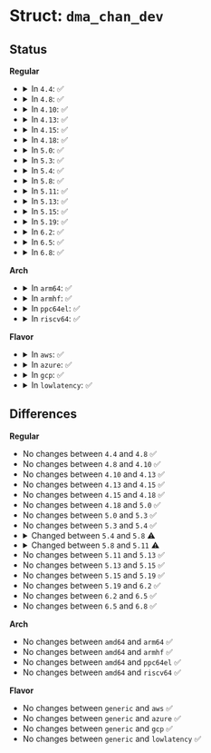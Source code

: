 # Struct: <code>dma_chan_dev</code>

## Status
<b>Regular</b>
<ul>
<li>
<details>
<summary>In <code>4.4</code>: ✅</summary>

```c
struct dma_chan_dev {
    struct dma_chan *chan;
    struct device device;
    int dev_id;
    atomic_t *idr_ref;
};
```
</details>
</li>
<li>
<details>
<summary>In <code>4.8</code>: ✅</summary>

```c
struct dma_chan_dev {
    struct dma_chan *chan;
    struct device device;
    int dev_id;
    atomic_t *idr_ref;
};
```
</details>
</li>
<li>
<details>
<summary>In <code>4.10</code>: ✅</summary>

```c
struct dma_chan_dev {
    struct dma_chan *chan;
    struct device device;
    int dev_id;
    atomic_t *idr_ref;
};
```
</details>
</li>
<li>
<details>
<summary>In <code>4.13</code>: ✅</summary>

```c
struct dma_chan_dev {
    struct dma_chan *chan;
    struct device device;
    int dev_id;
    atomic_t *idr_ref;
};
```
</details>
</li>
<li>
<details>
<summary>In <code>4.15</code>: ✅</summary>

```c
struct dma_chan_dev {
    struct dma_chan *chan;
    struct device device;
    int dev_id;
    atomic_t *idr_ref;
};
```
</details>
</li>
<li>
<details>
<summary>In <code>4.18</code>: ✅</summary>

```c
struct dma_chan_dev {
    struct dma_chan *chan;
    struct device device;
    int dev_id;
    atomic_t *idr_ref;
};
```
</details>
</li>
<li>
<details>
<summary>In <code>5.0</code>: ✅</summary>

```c
struct dma_chan_dev {
    struct dma_chan *chan;
    struct device device;
    int dev_id;
    atomic_t *idr_ref;
};
```
</details>
</li>
<li>
<details>
<summary>In <code>5.3</code>: ✅</summary>

```c
struct dma_chan_dev {
    struct dma_chan *chan;
    struct device device;
    int dev_id;
    atomic_t *idr_ref;
};
```
</details>
</li>
<li>
<details>
<summary>In <code>5.4</code>: ✅</summary>

```c
struct dma_chan_dev {
    struct dma_chan *chan;
    struct device device;
    int dev_id;
    atomic_t *idr_ref;
};
```
</details>
</li>
<li>
<details>
<summary>In <code>5.8</code>: ✅</summary>

```c
struct dma_chan_dev {
    struct dma_chan *chan;
    struct device device;
    int dev_id;
};
```
</details>
</li>
<li>
<details>
<summary>In <code>5.11</code>: ✅</summary>

```c
struct dma_chan_dev {
    struct dma_chan *chan;
    struct device device;
    int dev_id;
    bool chan_dma_dev;
};
```
</details>
</li>
<li>
<details>
<summary>In <code>5.13</code>: ✅</summary>

```c
struct dma_chan_dev {
    struct dma_chan *chan;
    struct device device;
    int dev_id;
    bool chan_dma_dev;
};
```
</details>
</li>
<li>
<details>
<summary>In <code>5.15</code>: ✅</summary>

```c
struct dma_chan_dev {
    struct dma_chan *chan;
    struct device device;
    int dev_id;
    bool chan_dma_dev;
};
```
</details>
</li>
<li>
<details>
<summary>In <code>5.19</code>: ✅</summary>

```c
struct dma_chan_dev {
    struct dma_chan *chan;
    struct device device;
    int dev_id;
    bool chan_dma_dev;
};
```
</details>
</li>
<li>
<details>
<summary>In <code>6.2</code>: ✅</summary>

```c
struct dma_chan_dev {
    struct dma_chan *chan;
    struct device device;
    int dev_id;
    bool chan_dma_dev;
};
```
</details>
</li>
<li>
<details>
<summary>In <code>6.5</code>: ✅</summary>

```c
struct dma_chan_dev {
    struct dma_chan *chan;
    struct device device;
    int dev_id;
    bool chan_dma_dev;
};
```
</details>
</li>
<li>
<details>
<summary>In <code>6.8</code>: ✅</summary>

```c
struct dma_chan_dev {
    struct dma_chan *chan;
    struct device device;
    int dev_id;
    bool chan_dma_dev;
};
```
</details>
</li>
</ul>
<b>Arch</b>
<ul>
<li>
<details>
<summary>In <code>arm64</code>: ✅</summary>

```c
struct dma_chan_dev {
    struct dma_chan *chan;
    struct device device;
    int dev_id;
    atomic_t *idr_ref;
};
```
</details>
</li>
<li>
<details>
<summary>In <code>armhf</code>: ✅</summary>

```c
struct dma_chan_dev {
    struct dma_chan *chan;
    struct device device;
    int dev_id;
    atomic_t *idr_ref;
};
```
</details>
</li>
<li>
<details>
<summary>In <code>ppc64el</code>: ✅</summary>

```c
struct dma_chan_dev {
    struct dma_chan *chan;
    struct device device;
    int dev_id;
    atomic_t *idr_ref;
};
```
</details>
</li>
<li>
<details>
<summary>In <code>riscv64</code>: ✅</summary>

```c
struct dma_chan_dev {
    struct dma_chan *chan;
    struct device device;
    int dev_id;
    atomic_t *idr_ref;
};
```
</details>
</li>
</ul>
<b>Flavor</b>
<ul>
<li>
<details>
<summary>In <code>aws</code>: ✅</summary>

```c
struct dma_chan_dev {
    struct dma_chan *chan;
    struct device device;
    int dev_id;
    atomic_t *idr_ref;
};
```
</details>
</li>
<li>
<details>
<summary>In <code>azure</code>: ✅</summary>

```c
struct dma_chan_dev {
    struct dma_chan *chan;
    struct device device;
    int dev_id;
    atomic_t *idr_ref;
};
```
</details>
</li>
<li>
<details>
<summary>In <code>gcp</code>: ✅</summary>

```c
struct dma_chan_dev {
    struct dma_chan *chan;
    struct device device;
    int dev_id;
    atomic_t *idr_ref;
};
```
</details>
</li>
<li>
<details>
<summary>In <code>lowlatency</code>: ✅</summary>

```c
struct dma_chan_dev {
    struct dma_chan *chan;
    struct device device;
    int dev_id;
    atomic_t *idr_ref;
};
```
</details>
</li>
</ul>

## Differences
<b>Regular</b>
<ul>
<li>
No changes between <code>4.4</code> and <code>4.8</code> ✅
</li>
<li>
No changes between <code>4.8</code> and <code>4.10</code> ✅
</li>
<li>
No changes between <code>4.10</code> and <code>4.13</code> ✅
</li>
<li>
No changes between <code>4.13</code> and <code>4.15</code> ✅
</li>
<li>
No changes between <code>4.15</code> and <code>4.18</code> ✅
</li>
<li>
No changes between <code>4.18</code> and <code>5.0</code> ✅
</li>
<li>
No changes between <code>5.0</code> and <code>5.3</code> ✅
</li>
<li>
No changes between <code>5.3</code> and <code>5.4</code> ✅
</li>
<li>
<details>
<summary>Changed between <code>5.4</code> and <code>5.8</code> ⚠️</summary>
<ul>
<li>
<b>Field removed. </b>
<code>atomic_t *idr_ref</code>
</li>
</ul>
</details>
</li>
<li>
<details>
<summary>Changed between <code>5.8</code> and <code>5.11</code> ⚠️</summary>
<ul>
<li>
<b>Field added. </b>
<code>bool chan_dma_dev</code>
</li>
</ul>
</details>
</li>
<li>
No changes between <code>5.11</code> and <code>5.13</code> ✅
</li>
<li>
No changes between <code>5.13</code> and <code>5.15</code> ✅
</li>
<li>
No changes between <code>5.15</code> and <code>5.19</code> ✅
</li>
<li>
No changes between <code>5.19</code> and <code>6.2</code> ✅
</li>
<li>
No changes between <code>6.2</code> and <code>6.5</code> ✅
</li>
<li>
No changes between <code>6.5</code> and <code>6.8</code> ✅
</li>
</ul>
<b>Arch</b>
<ul>
<li>
No changes between <code>amd64</code> and <code>arm64</code> ✅
</li>
<li>
No changes between <code>amd64</code> and <code>armhf</code> ✅
</li>
<li>
No changes between <code>amd64</code> and <code>ppc64el</code> ✅
</li>
<li>
No changes between <code>amd64</code> and <code>riscv64</code> ✅
</li>
</ul>
<b>Flavor</b>
<ul>
<li>
No changes between <code>generic</code> and <code>aws</code> ✅
</li>
<li>
No changes between <code>generic</code> and <code>azure</code> ✅
</li>
<li>
No changes between <code>generic</code> and <code>gcp</code> ✅
</li>
<li>
No changes between <code>generic</code> and <code>lowlatency</code> ✅
</li>
</ul>
